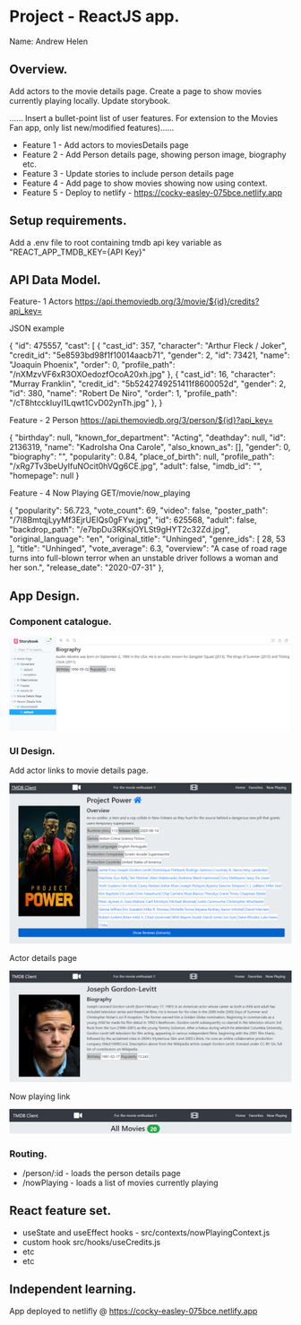 # Project - ReactJS app.

Name: Andrew Helen

## Overview.

Add actors to the movie details page. Create a page to show movies currently playing locally. Update storybook. 


...... Insert a bullet-point list of user features. For extension to the Movies Fan app, only list new/modified features)...... 
 
 + Feature 1 - Add actors to moviesDetails page
 + Feature 2 - Add Person details page, showing person image, biography etc. 
 + Feature 3 - Update stories to include person details page
 + Feature 4 - Add page to show movies showing now using context. 
 + Feature 5 - Deploy to netlify - https://cocky-easley-075bce.netlify.app

## Setup requirements.

Add a .env file to root containing tmdb api key variable as "REACT_APP_TMDB_KEY={API Key}"

## API Data Model.

Feature- 1 Actors https://api.themoviedb.org/3/movie/${id}/credits?api_key=

JSON example

{
  "id": 475557,
  "cast": [
    {
      "cast_id": 357,
      "character": "Arthur Fleck / Joker",
      "credit_id": "5e8593bd98f1f10014aacb71",
      "gender": 2,
      "id": 73421,
      "name": "Joaquin Phoenix",
      "order": 0,
      "profile_path": "/nXMzvVF6xR3OXOedozfOcoA20xh.jpg"
    },
    {
      "cast_id": 16,
      "character": "Murray Franklin",
      "credit_id": "5b5242749251411f8600052d",
      "gender": 2,
      "id": 380,
      "name": "Robert De Niro",
      "order": 1,
      "profile_path": "/cT8htcckIuyI1Lqwt1CvD02ynTh.jpg"
    },
}

Feature - 2 Person https://api.themoviedb.org/3/person/${id}?api_key=

{
  "birthday": null,
  "known_for_department": "Acting",
  "deathday": null,
  "id": 2136319,
  "name": "Kadrolsha Ona Carole",
  "also_known_as": [],
  "gender": 0,
  "biography": "",
  "popularity": 0.84,
  "place_of_birth": null,
  "profile_path": "/xRg7Tv3beUyIfuNOcit0hVQg6CE.jpg",
  "adult": false,
  "imdb_id": "",
  "homepage": null
}


Feature - 4 Now Playing GET/movie/now_playing

 {
      "popularity": 56.723,
      "vote_count": 69,
      "video": false,
      "poster_path": "/7I8BmtqjLyyMf3EjrUEIQs0gFYw.jpg",
      "id": 625568,
      "adult": false,
      "backdrop_path": "/e7bpDu3RKsjOYLSt9gHYT2c32Zd.jpg",
      "original_language": "en",
      "original_title": "Unhinged",
      "genre_ids": [
        28,
        53
      ],
      "title": "Unhinged",
      "vote_average": 6.3,
      "overview": "A case of road rage turns into full-blown terror when an unstable driver follows a woman and her son.",
      "release_date": "2020-07-31"
    },

## App Design.

### Component catalogue.

![test image1](/storybook.PNG)

### UI Design.

Add actor links to movie details page. 

![test image2](/movie_details.PNG)

Actor details page

![test image3](/personDetails.PNG)

Now playing link

![test image4](/nowPlaying.PNG)
### Routing.

+ /person/:id - loads the person details page
+ /nowPlaying - loads a list of movies currently playing


## React feature set.


+ useState and useEffect hooks - src/contexts/nowPlayingContext.js
+ custom hook src/hooks/useCredits.js
+ etc
+ etc

## Independent learning.

App deployed to netlifly @ https://cocky-easley-075bce.netlify.app